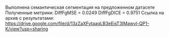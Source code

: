 Выполнена семантическая сегментация на предложенном датасете
Полученные метрики:
DiffFgMSE = 0.0249
DiffFgDICE = 0.9751
Ссылка на архив с результатами:
https://drive.google.com/file/d/13zZaXFytaaqLB3eEisT3IMawvl-QP1-K/view?usp=sharing
